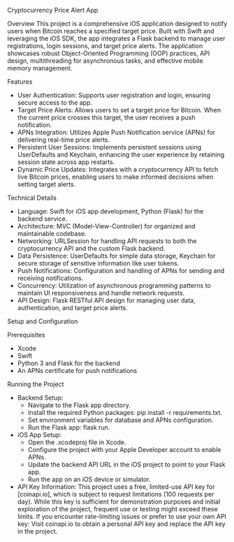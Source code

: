Cryptocurrency Price Alert App

Overview
This project is a comprehensive iOS application designed to notify users when Bitcoin reaches a specified target price. Built with Swift and leveraging the iOS SDK, the app integrates a Flask backend to manage user registrations, login sessions, and target price alerts. The application showcases robust Object-Oriented Programming (OOP) practices, API design, multithreading for asynchronous tasks, and effective mobile memory management.

Features
* User Authentication: Supports user registration and login, ensuring secure access to the app.
* Target Price Alerts: Allows users to set a target price for Bitcoin. When the current price crosses this target, the user receives a push notification.
* APNs Integration: Utilizes Apple Push Notification service (APNs) for delivering real-time price alerts.
* Persistent User Sessions: Implements persistent sessions using UserDefaults and Keychain, enhancing the user experience by retaining session state across app restarts.
* Dynamic Price Updates: Integrates with a cryptocurrency API to fetch live Bitcoin prices, enabling users to make informed decisions when setting target alerts.

Technical Details
* Language: Swift for iOS app development, Python (Flask) for the backend service.
* Architecture: MVC (Model-View-Controller) for organized and maintainable codebase.
* Networking: URLSession for handling API requests to both the cryptocurrency API and the custom Flask backend.
* Data Persistence: UserDefaults for simple data storage, Keychain for secure storage of sensitive information like user tokens.
* Push Notifications: Configuration and handling of APNs for sending and receiving notifications.
* Concurrency: Utilization of asynchronous programming patterns to maintain UI responsiveness and handle network requests.
* API Design: Flask RESTful API design for managing user data, authentication, and target price alerts.

Setup and Configuration

Prerequisites
* Xcode
* Swift
* Python 3 and Flask for the backend
* An APNs certificate for push notifications

Running the Project
* Backend Setup:
    * Navigate to the Flask app directory.
    * Install the required Python packages: pip install -r requirements.txt.
    * Set environment variables for database and APNs configuration.
    * Run the Flask app: flask run.
* iOS App Setup:
    * Open the .xcodeproj file in Xcode.
    * Configure the project with your Apple Developer account to enable APNs.
    * Update the backend API URL in the iOS project to point to your Flask app.
    * Run the app on an iOS device or simulator.
* API Key Information:
This project uses a free, limited-use API key for [coinapi.io], which is subject to request limitations (100 requests per day). While this key is sufficient for demonstration purposes and initial exploration of the project, frequent use or testing might exceed these limits.
If you encounter rate-limiting issues or prefer to use your own API key: Visit coinapi.io to obtain a personal API key and replace the API key in the project.

